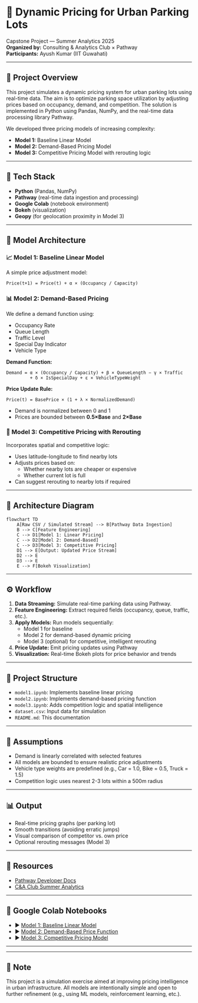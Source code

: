 
# 🚗 Dynamic Pricing for Urban Parking Lots

Capstone Project — Summer Analytics 2025  
**Organized by:** Consulting & Analytics Club × Pathway  
**Participants:** Ayush Kumar (IIT Guwahati)

---

## 📌 Project Overview

This project simulates a dynamic pricing system for urban parking lots using real-time data. The aim is to optimize parking space utilization by adjusting prices based on occupancy, demand, and competition. The solution is implemented in Python using Pandas, NumPy, and the real-time data processing library Pathway.

We developed three pricing models of increasing complexity:
- **Model 1:** Baseline Linear Model
- **Model 2:** Demand-Based Pricing Model
- **Model 3:** Competitive Pricing Model with rerouting logic

---

## 🧠 Tech Stack

- **Python** (Pandas, NumPy)
- **Pathway** (real-time data ingestion and processing)
- **Google Colab** (notebook environment)
- **Bokeh** (visualization)
- **Geopy** (for geolocation proximity in Model 3)

---

## 🔁 Model Architecture

### 📈 Model 1: Baseline Linear Model
A simple price adjustment model:
```
Price(t+1) = Price(t) + α × (Occupancy / Capacity)
```

### 📊 Model 2: Demand-Based Pricing
We define a demand function using:
- Occupancy Rate
- Queue Length
- Traffic Level
- Special Day Indicator
- Vehicle Type

**Demand Function:**
```
Demand = α × (Occupancy / Capacity) + β × QueueLength − γ × Traffic 
         + δ × IsSpecialDay + ε × VehicleTypeWeight
```

**Price Update Rule:**
```
Price(t) = BasePrice × (1 + λ × NormalizedDemand)
```

- Demand is normalized between 0 and 1
- Prices are bounded between **0.5×Base** and **2×Base**

### 📍 Model 3: Competitive Pricing with Rerouting
Incorporates spatial and competitive logic:
- Uses latitude-longitude to find nearby lots
- Adjusts prices based on:
  - Whether nearby lots are cheaper or expensive
  - Whether current lot is full
- Can suggest rerouting to nearby lots if required

---

## 🧭 Architecture Diagram

```mermaid
flowchart TD
    A[Raw CSV / Simulated Stream] --> B[Pathway Data Ingestion]
    B --> C[Feature Engineering]
    C --> D1[Model 1: Linear Pricing]
    C --> D2[Model 2: Demand-Based]
    C --> D3[Model 3: Competitive Pricing]
    D1 --> E[Output: Updated Price Stream]
    D2 --> E
    D3 --> E
    E --> F[Bokeh Visualization]
```

---

## ⚙️ Workflow

1. **Data Streaming:** Simulate real-time parking data using Pathway.
2. **Feature Engineering:** Extract required fields (occupancy, queue, traffic, etc.).
3. **Apply Models:** Run models sequentially:
    - Model 1 for baseline
    - Model 2 for demand-based dynamic pricing
    - Model 3 (optional) for competitive, intelligent rerouting
4. **Price Update:** Emit pricing updates using Pathway
5. **Visualization:** Real-time Bokeh plots for price behavior and trends

---

## 📂 Project Structure

- `model1.ipynb`: Implements baseline linear pricing
- `model2.ipynb`: Implements demand-based pricing function
- `model3.ipynb`: Adds competition logic and spatial intelligence
- `dataset.csv`: Input data for simulation
- `README.md`: This documentation

---

## 📝 Assumptions

- Demand is linearly correlated with selected features
- All models are bounded to ensure realistic price adjustments
- Vehicle type weights are predefined (e.g., Car = 1.0, Bike = 0.5, Truck = 1.5)
- Competition logic uses nearest 2-3 lots within a 500m radius

---

## 📊 Output

- Real-time pricing graphs (per parking lot)
- Smooth transitions (avoiding erratic jumps)
- Visual comparison of competitor vs. own price
- Optional rerouting messages (Model 3)

---

## 🔗 Resources

- [Pathway Developer Docs](https://pathway.com/developers/user-guide/)
- [C&A Club Summer Analytics](https://www.caciitg.com/sa/course25/)


---

## 🔗 Google Colab Notebooks

- ▶️ [Model 1: Baseline Linear Model](https://colab.research.google.com/drive/1TwGVIQ0JwDR9jrWjIFXx2PD_OK0cVMKD?usp=sharing)
- ▶️ [Model 2: Demand-Based Price Function](https://colab.research.google.com/drive/10DB5cZnURwJUWppjnnjGzkD2oK10IvCC?usp=sharing)
- ▶️ [Model 3: Competitive Pricing Model](https://colab.research.google.com/drive/1OOOUDt7eNDrMMFcNFmH_Tu2s6rXskVVT?usp=sharing)

---
---

## 📣 Note

This project is a simulation exercise aimed at improving pricing intelligence in urban infrastructure. All models are intentionally simple and open to further refinement (e.g., using ML models, reinforcement learning, etc.).
